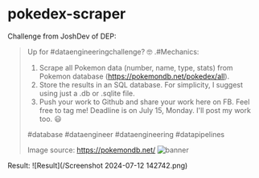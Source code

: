 # pokedex-scraper


Challenge from JoshDev of DEP:
>Up for #dataengineeringchallenge? 🤓
.#Mechanics:
>1. Scrape all Pokemon data (number, name, type, stats) from Pokemon database (https://pokemondb.net/pokedex/all).
>2. Store the results in an SQL database. For simplicity, I suggest using just a .db or .sqlite file. 
>3. Push your work to Github and share your work here on FB. Feel free to tag me!
>Deadline is on July 15, Monday. I'll post my work too. 😃 
>
>#database #dataengineer #dataengineering #datapipelines
>
>Image source: https://pokemondb.net/
>![banner](https://img.pokemondb.net/design/avif/header-lg.avif)

Result:
![Result](/Screenshot 2024-07-12 142742.png)